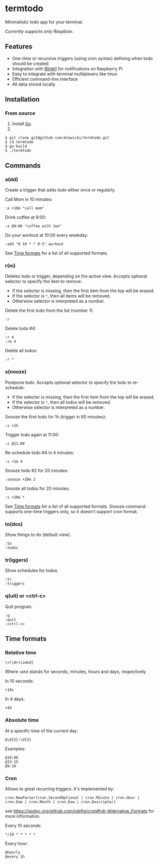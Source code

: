# termtodo

Minimalistic todo app for your terminal.

*Currently supports only Raspbian*.

## Features
* One-time or recursive triggers (using cron syntax) defining when todo should be created
* Integration with [Blinkt!](https://learn.pimoroni.com/tutorial/sandyj/getting-started-with-blinkt) for notifications on Raspberry Pi
* Easy to integrate with terminal multiplexers like tmux
* Efficient command-line interface 
* All data stored locally

## Installation

### From source
1. Install [Go](https://golang.org/doc/install)
2.
```
$ git clone git@github.com:mlowicki/termtodo.git
$ cd termtodo
$ go build
$ ./termtodo
```

## Commands

### a(dd)
Create a trigger that adds todo either once or regularly.

Call Mom in 10 minutes:
```
:a +10m "call mom"
```

Drink coffee at 9:00:
```
:a @9:00 "coffee with Joe"
```

Do your workout at 10:00 every weekday:
```
:add "0 10 * * 0-5" workout
```


See [Time formats](#time-formats) for a list of all supported formats.

### r(m)
Deletes todo or trigger, depending on the active view. Accepts optional selector to specify the item to remove:
* If the selector is missing, then the first item from the top will be erased.
* If the selector is `*`, then all items will be removed.
* Otherwise selector is interpreted as a number.

Delete the first todo from the list (number 1):
```
:r
```

Delete todo #4:
```
:r 4
:rm 4
```

Delete all todos:
```
:r *
```
### s(nooze)
Postpone todo. Accepts optional selector to specify the todo to re-schedule:
* If the selector is missing, then the first item from the top will be erased.
* If the selector is `*`, then all todos will be removed.
* Otherwise selector is interpreted as a number.

Snooze the first todo for 1h (trigger in 60 minutes):
```
:s +1h
```

Trigger todo again at 11:00:
```
:s @11:00
```

Re-schedule todo #4 in 4 minutes:
```
:s +1m 4
```

Snooze todo #2 for 20 minutes:
```
:snooze +20m 2
```

Snooze all todos for 20 minutes:
```
:s +20m *
```


See [Time formats](#time-formats) for a list of all supported formats. Snooze command supports one-time triggers only, so it doesn't support cron format.

### to(dos)
Show things to do (default view).

```
:to
:todos
```
### tr(iggers)
Show schedules for todos.

```
:tr
:triggers
```
### q(uit) or \<ctrl-c\>
Quit program.

```
:q
:quit
:<ctrl-c>
```

## Time formats

### Relative time
```
\+(\d+)[smhd]
```

Where `smhd` stands for seconds, minutes, hours and days, respectively.

In 10 seconds:
```
+10s
```

In 4 days:
```
+4d
```

### Absolute time

At a specific time of the current day:
```
@\d{2}:\d{2}
```

Examples:
```
@10:00
@23:15
@9:10
```

### Cron

Allows to great recurring triggers. It's implemented by:
```
cron.NewParser(cron.SecondOptional | cron.Minute | cron.Hour | cron.Dom | cron.Month | cron.Dow | cron.Descriptor)
```
see https://godoc.org/github.com/robfig/cron#hdr-Alternative_Formats for more information.

Every 10 seconds:
```
*/10 * * * * *
```

Every hour:
```
@hourly
@every 1h
```
